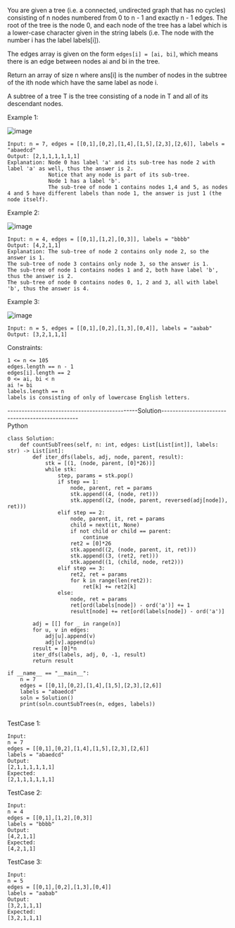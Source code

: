 You are given a tree (i.e. a connected, undirected graph that has no cycles) consisting of n nodes numbered from 0 to n - 1 and exactly n - 1 edges. The root of the tree is the node 0, and each node of the tree has a label which is a lower-case character given in the string labels (i.e. The node with the number i has the label labels[i]).

The edges array is given on the form ```edges[i] = [ai, bi]```, which means there is an edge between nodes ai and bi in the tree.

Return an array of size n where ans[i] is the number of nodes in the subtree of the ith node which have the same label as node i.

A subtree of a tree T is the tree consisting of a node in T and all of its descendant nodes.

 
Example 1:

![image](https://user-images.githubusercontent.com/22728867/212136070-4302c1d8-04d2-46c1-a71d-40dd4cf1d979.png)

```
Input: n = 7, edges = [[0,1],[0,2],[1,4],[1,5],[2,3],[2,6]], labels = "abaedcd"
Output: [2,1,1,1,1,1,1]
Explanation: Node 0 has label 'a' and its sub-tree has node 2 with label 'a' as well, thus the answer is 2. 
             Notice that any node is part of its sub-tree.
             Node 1 has a label 'b'. 
             The sub-tree of node 1 contains nodes 1,4 and 5, as nodes 4 and 5 have different labels than node 1, the answer is just 1 (the node itself).
```

Example 2:

![image](https://user-images.githubusercontent.com/22728867/212136123-23b62f19-f8d1-4c65-bd4a-1aaebeccc2be.png)

```
Input: n = 4, edges = [[0,1],[1,2],[0,3]], labels = "bbbb"
Output: [4,2,1,1]
Explanation: The sub-tree of node 2 contains only node 2, so the answer is 1.
The sub-tree of node 3 contains only node 3, so the answer is 1.
The sub-tree of node 1 contains nodes 1 and 2, both have label 'b', thus the answer is 2.
The sub-tree of node 0 contains nodes 0, 1, 2 and 3, all with label 'b', thus the answer is 4.
```

Example 3:

![image](https://user-images.githubusercontent.com/22728867/212136215-29b9e523-d8d7-4ccd-89e6-b01e3e7dd5dd.png)

```
Input: n = 5, edges = [[0,1],[0,2],[1,3],[0,4]], labels = "aabab"
Output: [3,2,1,1,1]
``` 

Constraints:
```
1 <= n <= 105
edges.length == n - 1
edges[i].length == 2
0 <= ai, bi < n
ai != bi
labels.length == n
labels is consisting of only of lowercase English letters.
```

----------------------------------------------Solution------------------------------------------------<br/>
Python

```
class Solution:
    def countSubTrees(self, n: int, edges: List[List[int]], labels: str) -> List[int]:
        def iter_dfs(labels, adj, node, parent, result):
            stk = [(1, (node, parent, [0]*26))]
            while stk:
                step, params = stk.pop()
                if step == 1:
                    node, parent, ret = params
                    stk.append((4, (node, ret)))
                    stk.append((2, (node, parent, reversed(adj[node]), ret)))
                elif step == 2:
                    node, parent, it, ret = params
                    child = next(it, None)
                    if not child or child == parent:
                        continue
                    ret2 = [0]*26
                    stk.append((2, (node, parent, it, ret)))
                    stk.append((3, (ret2, ret)))
                    stk.append((1, (child, node, ret2)))
                elif step == 3:
                    ret2, ret = params
                    for k in range(len(ret2)):
                        ret[k] += ret2[k]
                else:
                    node, ret = params
                    ret[ord(labels[node]) - ord('a')] += 1
                    result[node] += ret[ord(labels[node]) - ord('a')]
        
        adj = [[] for _ in range(n)]
        for u, v in edges:
            adj[u].append(v)
            adj[v].append(u)
        result = [0]*n
        iter_dfs(labels, adj, 0, -1, result)
        return result

if __name__ == "__main__":
    n = 7
    edges = [[0,1],[0,2],[1,4],[1,5],[2,3],[2,6]]
    labels = "abaedcd"
    soln = Solution()
    print(soln.countSubTrees(n, edges, labels))
    
```

TestCase 1:
```
Input:
n = 7
edges = [[0,1],[0,2],[1,4],[1,5],[2,3],[2,6]]
labels = "abaedcd"
Output:
[2,1,1,1,1,1,1]
Expected:
[2,1,1,1,1,1,1]
```

TestCase 2:
```
Input:
n = 4
edges = [[0,1],[1,2],[0,3]]
labels = "bbbb"
Output:
[4,2,1,1]
Expected:
[4,2,1,1]
```

TestCase 3:
```
Input:
n = 5
edges = [[0,1],[0,2],[1,3],[0,4]]
labels = "aabab"
Output:
[3,2,1,1,1]
Expected:
[3,2,1,1,1]
```
